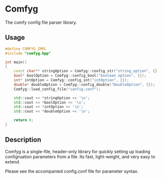 # Comfyg
The comfy config file parser library.

## Usage
``` c++
#define COMFYG_IMPL
#include "comfyg.hpp"

int main()
{
    const char** stringOption = Comfyg::config_str("string_option", {});
    bool* boolOption = Comfyg::config_bool("boolean option", {});
    int* intOption = Comfyg::config_int("intOption", {});
    double* doubleOption = Comfyg::config_double("DoubleOption", {});
    Comfyg::load_config_file("config.conf");

    std::cout << *stringOption << '\n';
    std::cout << *boolOption << '\n';
    std::cout << *intOption << '\n';
    std::cout << *doubleOption << '\n';

    return 0;
}
```

## Description
Comfyg is a single-file, header-only library for quickly setting up loading configruation parameters from a file. Its fast, light-weight, and very easy to extend.

Please see the accompanied config.conf file for parameter syntax.
